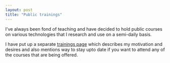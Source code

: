 ```yaml
---
layout: post
title: "Public trainings"
---
```


I've always been fond of teaching and have decided to hold public
courses on various technologies that I research and use on a
semi-daily basis. 

I have put up a separate <a href="/trainings.html">trainings page<a/>
which describes my motivation and desires and also mentions way to
stay upto date if you want to attend any of the courses that are being
offered. 


